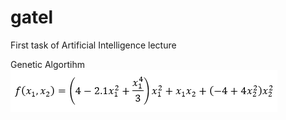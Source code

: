 # gatel
First task of Artificial Intelligence lecture

Genetic Algortihm
![Genetic Algortihm](formula.png "Genetic Algorithm")
